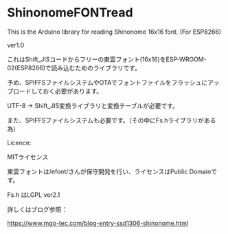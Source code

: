 # ShinonomeFONTread
This is the Arduino library for reading Shinonome 16x16 font. (For ESP8266) 

ver1.0

これはShift_JISコードからフリーの東雲フォント(16x16)をESP-WROOM-02(ESP8266)で読み込むためのライブラリです。

予め、SPIFFSファイルシステムやOTAでフォントファイルをフラッシュにアップロードしておく必要があります。

UTF-8 → Shift_JIS変換ライブラリと変換テーブルが必要です。

また、SPIFFSファイルシステムも必要です。（その中にFs.hライブラリがある為）

Licence:

  MITライセンス

  東雲フォントは/efont/さんが保守開発を行い、ライセンスはPublic Domainです。

  Fs.h はLGPL ver2.1

詳しくはブログ参照：

https://www.mgo-tec.com/blog-entry-ssd1306-shinonome.html

